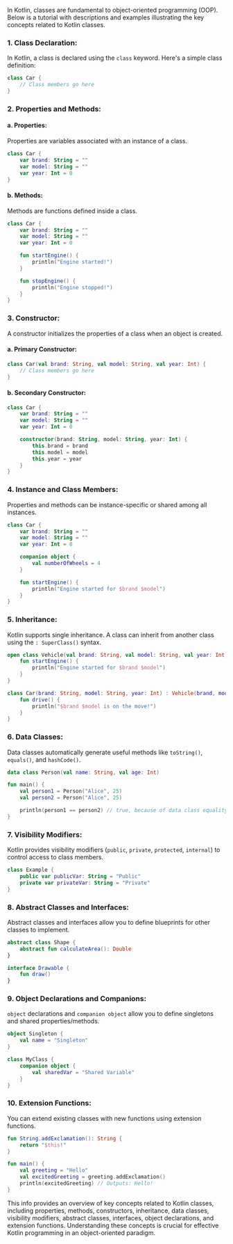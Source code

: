 In Kotlin, classes are fundamental to object-oriented programming (OOP). Below is a tutorial with descriptions and examples illustrating the key concepts related to Kotlin classes.

### 1. **Class Declaration:**

In Kotlin, a class is declared using the `class` keyword. Here's a simple class definition:

```kotlin
class Car {
    // Class members go here
}
```

### 2. **Properties and Methods:**

#### a. Properties:

Properties are variables associated with an instance of a class.

```kotlin
class Car {
    var brand: String = ""
    var model: String = ""
    var year: Int = 0
}
```

#### b. Methods:

Methods are functions defined inside a class.

```kotlin
class Car {
    var brand: String = ""
    var model: String = ""
    var year: Int = 0

    fun startEngine() {
        println("Engine started!")
    }

    fun stopEngine() {
        println("Engine stopped!")
    }
}
```

### 3. **Constructor:**

A constructor initializes the properties of a class when an object is created.

#### a. Primary Constructor:

```kotlin
class Car(val brand: String, val model: String, val year: Int) {
    // Class members go here
}
```

#### b. Secondary Constructor:

```kotlin
class Car {
    var brand: String = ""
    var model: String = ""
    var year: Int = 0

    constructor(brand: String, model: String, year: Int) {
        this.brand = brand
        this.model = model
        this.year = year
    }
}
```

### 4. **Instance and Class Members:**

Properties and methods can be instance-specific or shared among all instances.

```kotlin
class Car {
    var brand: String = ""
    var model: String = ""
    var year: Int = 0

    companion object {
        val numberOfWheels = 4
    }

    fun startEngine() {
        println("Engine started for $brand $model")
    }
}
```

### 5. **Inheritance:**

Kotlin supports single inheritance. A class can inherit from another class using the `: SuperClass()` syntax.

```kotlin
open class Vehicle(val brand: String, val model: String, val year: Int) {
    fun startEngine() {
        println("Engine started for $brand $model")
    }
}

class Car(brand: String, model: String, year: Int) : Vehicle(brand, model, year) {
    fun drive() {
        println("$brand $model is on the move!")
    }
}
```

### 6. **Data Classes:**

Data classes automatically generate useful methods like `toString()`, `equals()`, and `hashCode()`.

```kotlin
data class Person(val name: String, val age: Int)

fun main() {
    val person1 = Person("Alice", 25)
    val person2 = Person("Alice", 25)

    println(person1 == person2) // true, because of data class equality
}
```

### 7. **Visibility Modifiers:**

Kotlin provides visibility modifiers (`public`, `private`, `protected`, `internal`) to control access to class members.

```kotlin
class Example {
    public var publicVar: String = "Public"
    private var privateVar: String = "Private"
}
```

### 8. **Abstract Classes and Interfaces:**

Abstract classes and interfaces allow you to define blueprints for other classes to implement.

```kotlin
abstract class Shape {
    abstract fun calculateArea(): Double
}

interface Drawable {
    fun draw()
}
```

### 9. **Object Declarations and Companions:**

`object` declarations and `companion object` allow you to define singletons and shared properties/methods.

```kotlin
object Singleton {
    val name = "Singleton"
}

class MyClass {
    companion object {
        val sharedVar = "Shared Variable"
    }
}
```

### 10. **Extension Functions:**

You can extend existing classes with new functions using extension functions.

```kotlin
fun String.addExclamation(): String {
    return "$this!"
}

fun main() {
    val greeting = "Hello"
    val excitedGreeting = greeting.addExclamation()
    println(excitedGreeting) // Outputs: Hello!
}
```

This info provides an overview of key concepts related to Kotlin classes, including properties, methods, constructors, inheritance, data classes, visibility modifiers, abstract classes, interfaces, object declarations, and extension functions. Understanding these concepts is crucial for effective Kotlin programming in an object-oriented paradigm.